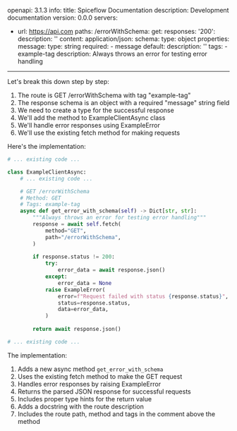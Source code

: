 openapi: 3.1.3
info:
  title: Spiceflow Documentation
  description: Development documentation
  version: 0.0.0
servers:
  - url: https://api.com
paths:
  /errorWithSchema:
    get:
      responses:
        '200':
          description: ''
          content:
            application/json:
              schema:
                type: object
                properties:
                  message:
                    type: string
                required:
                  - message
        default:
          description: ''
      tags:
        - example-tag
      description: Always throws an error for testing error handling

---
Let's break this down step by step:

1. The route is GET /errorWithSchema with tag "example-tag"
2. The response schema is an object with a required "message" string field
3. We need to create a type for the successful response
4. We'll add the method to ExampleClientAsync class
5. We'll handle error responses using ExampleError
6. We'll use the existing fetch method for making requests

Here's the implementation:

```python:client.py
# ... existing code ...

class ExampleClientAsync:
    # ... existing code ...

    # GET /errorWithSchema
    # Method: GET
    # Tags: example-tag
    async def get_error_with_schema(self) -> Dict[str, str]:
        """Always throws an error for testing error handling"""
        response = await self.fetch(
            method="GET",
            path="/errorWithSchema",
        )
        
        if response.status != 200:
            try:
                error_data = await response.json()
            except:
                error_data = None
            raise ExampleError(
                error=f"Request failed with status {response.status}",
                status=response.status,
                data=error_data,
            )
            
        return await response.json()

# ... existing code ...
```

The implementation:
1. Adds a new async method `get_error_with_schema`
2. Uses the existing fetch method to make the GET request
3. Handles error responses by raising ExampleError
4. Returns the parsed JSON response for successful requests
5. Includes proper type hints for the return value
6. Adds a docstring with the route description
7. Includes the route path, method and tags in the comment above the method